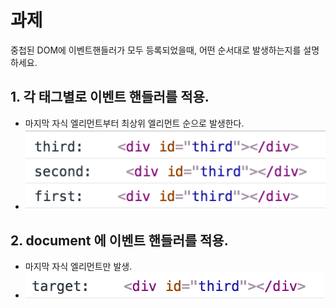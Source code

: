 # 과제
중첩된 DOM에 이벤트핸들러가 모두 등록되었을때, 어떤 순서대로 발생하는지를 설명하세요.

## 1. 각 태그별로 이벤트 핸들러를 적용.
- 마지막 자식 엘리먼트부터 최상위 엘리먼트 순으로 발생한다.
- ![img](./img/3event.png)

## 2. document 에 이벤트 핸들러를 적용.
- 마지막 자식 엘리먼트만 발생.
- ![img](./img/1event.png)
